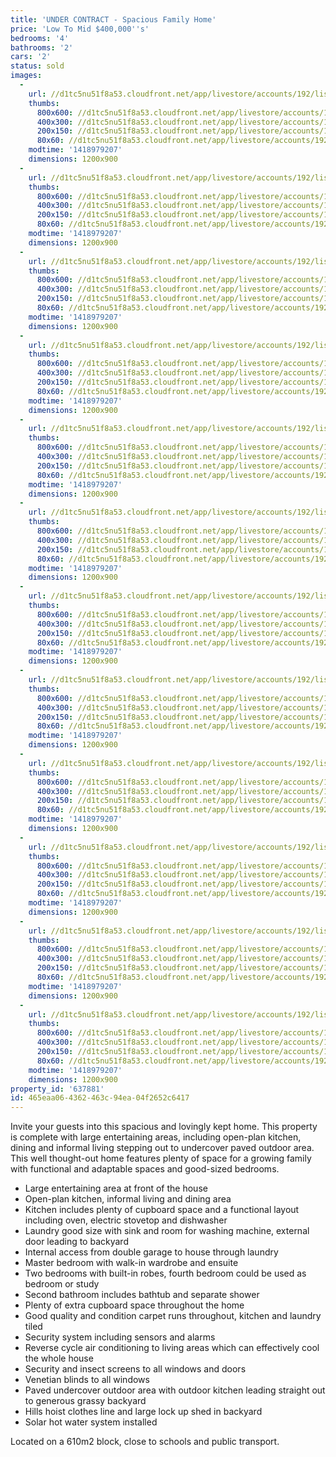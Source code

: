 ```yaml
---
title: 'UNDER CONTRACT - Spacious Family Home'
price: 'Low To Mid $400,000''s'
bedrooms: '4'
bathrooms: '2'
cars: '2'
status: sold
images:
  -
    url: //d1tc5nu51f8a53.cloudfront.net/app/livestore/accounts/192/listings/311954/images/Front_8608418843_20141219064929.jpg
    thumbs:
      800x600: //d1tc5nu51f8a53.cloudfront.net/app/livestore/accounts/192/listings/311954/images/Front_8608418843_20141219064929_800x600.jpg
      400x300: //d1tc5nu51f8a53.cloudfront.net/app/livestore/accounts/192/listings/311954/images/Front_8608418843_20141219064929_400x300.jpg
      200x150: //d1tc5nu51f8a53.cloudfront.net/app/livestore/accounts/192/listings/311954/images/Front_8608418843_20141219064929_200x150.jpg
      80x60: //d1tc5nu51f8a53.cloudfront.net/app/livestore/accounts/192/listings/311954/images/Front_8608418843_20141219064929_80x60.jpg
    modtime: '1418979207'
    dimensions: 1200x900
  -
    url: //d1tc5nu51f8a53.cloudfront.net/app/livestore/accounts/192/listings/311954/images/Living2_5006552_20141219065019.jpg
    thumbs:
      800x600: //d1tc5nu51f8a53.cloudfront.net/app/livestore/accounts/192/listings/311954/images/Living2_5006552_20141219065019_800x600.jpg
      400x300: //d1tc5nu51f8a53.cloudfront.net/app/livestore/accounts/192/listings/311954/images/Living2_5006552_20141219065019_400x300.jpg
      200x150: //d1tc5nu51f8a53.cloudfront.net/app/livestore/accounts/192/listings/311954/images/Living2_5006552_20141219065019_200x150.jpg
      80x60: //d1tc5nu51f8a53.cloudfront.net/app/livestore/accounts/192/listings/311954/images/Living2_5006552_20141219065019_80x60.jpg
    modtime: '1418979207'
    dimensions: 1200x900
  -
    url: //d1tc5nu51f8a53.cloudfront.net/app/livestore/accounts/192/listings/311954/images/Kitchen2_4188465238_20141219064955.jpg
    thumbs:
      800x600: //d1tc5nu51f8a53.cloudfront.net/app/livestore/accounts/192/listings/311954/images/Kitchen2_4188465238_20141219064955_800x600.jpg
      400x300: //d1tc5nu51f8a53.cloudfront.net/app/livestore/accounts/192/listings/311954/images/Kitchen2_4188465238_20141219064955_400x300.jpg
      200x150: //d1tc5nu51f8a53.cloudfront.net/app/livestore/accounts/192/listings/311954/images/Kitchen2_4188465238_20141219064955_200x150.jpg
      80x60: //d1tc5nu51f8a53.cloudfront.net/app/livestore/accounts/192/listings/311954/images/Kitchen2_4188465238_20141219064955_80x60.jpg
    modtime: '1418979207'
    dimensions: 1200x900
  -
    url: //d1tc5nu51f8a53.cloudfront.net/app/livestore/accounts/192/listings/311954/images/Kitchen_4746361487_20141219064933.jpg
    thumbs:
      800x600: //d1tc5nu51f8a53.cloudfront.net/app/livestore/accounts/192/listings/311954/images/Kitchen_4746361487_20141219064933_800x600.jpg
      400x300: //d1tc5nu51f8a53.cloudfront.net/app/livestore/accounts/192/listings/311954/images/Kitchen_4746361487_20141219064933_400x300.jpg
      200x150: //d1tc5nu51f8a53.cloudfront.net/app/livestore/accounts/192/listings/311954/images/Kitchen_4746361487_20141219064933_200x150.jpg
      80x60: //d1tc5nu51f8a53.cloudfront.net/app/livestore/accounts/192/listings/311954/images/Kitchen_4746361487_20141219064933_80x60.jpg
    modtime: '1418979207'
    dimensions: 1200x900
  -
    url: //d1tc5nu51f8a53.cloudfront.net/app/livestore/accounts/192/listings/311954/images/Living_7654068535_20141219065003.jpg
    thumbs:
      800x600: //d1tc5nu51f8a53.cloudfront.net/app/livestore/accounts/192/listings/311954/images/Living_7654068535_20141219065003_800x600.jpg
      400x300: //d1tc5nu51f8a53.cloudfront.net/app/livestore/accounts/192/listings/311954/images/Living_7654068535_20141219065003_400x300.jpg
      200x150: //d1tc5nu51f8a53.cloudfront.net/app/livestore/accounts/192/listings/311954/images/Living_7654068535_20141219065003_200x150.jpg
      80x60: //d1tc5nu51f8a53.cloudfront.net/app/livestore/accounts/192/listings/311954/images/Living_7654068535_20141219065003_80x60.jpg
    modtime: '1418979207'
    dimensions: 1200x900
  -
    url: //d1tc5nu51f8a53.cloudfront.net/app/livestore/accounts/192/listings/311954/images/Patio_6193648097_20141219065059.jpg
    thumbs:
      800x600: //d1tc5nu51f8a53.cloudfront.net/app/livestore/accounts/192/listings/311954/images/Patio_6193648097_20141219065059_800x600.jpg
      400x300: //d1tc5nu51f8a53.cloudfront.net/app/livestore/accounts/192/listings/311954/images/Patio_6193648097_20141219065059_400x300.jpg
      200x150: //d1tc5nu51f8a53.cloudfront.net/app/livestore/accounts/192/listings/311954/images/Patio_6193648097_20141219065059_200x150.jpg
      80x60: //d1tc5nu51f8a53.cloudfront.net/app/livestore/accounts/192/listings/311954/images/Patio_6193648097_20141219065059_80x60.jpg
    modtime: '1418979207'
    dimensions: 1200x900
  -
    url: //d1tc5nu51f8a53.cloudfront.net/app/livestore/accounts/192/listings/311954/images/Untitled_HDR15_8184944066_20141219065150.jpg
    thumbs:
      800x600: //d1tc5nu51f8a53.cloudfront.net/app/livestore/accounts/192/listings/311954/images/Untitled_HDR15_8184944066_20141219065150_800x600.jpg
      400x300: //d1tc5nu51f8a53.cloudfront.net/app/livestore/accounts/192/listings/311954/images/Untitled_HDR15_8184944066_20141219065150_400x300.jpg
      200x150: //d1tc5nu51f8a53.cloudfront.net/app/livestore/accounts/192/listings/311954/images/Untitled_HDR15_8184944066_20141219065150_200x150.jpg
      80x60: //d1tc5nu51f8a53.cloudfront.net/app/livestore/accounts/192/listings/311954/images/Untitled_HDR15_8184944066_20141219065150_80x60.jpg
    modtime: '1418979207'
    dimensions: 1200x900
  -
    url: //d1tc5nu51f8a53.cloudfront.net/app/livestore/accounts/192/listings/311954/images/Master_6217874545_20141219065035.jpg
    thumbs:
      800x600: //d1tc5nu51f8a53.cloudfront.net/app/livestore/accounts/192/listings/311954/images/Master_6217874545_20141219065035_800x600.jpg
      400x300: //d1tc5nu51f8a53.cloudfront.net/app/livestore/accounts/192/listings/311954/images/Master_6217874545_20141219065035_400x300.jpg
      200x150: //d1tc5nu51f8a53.cloudfront.net/app/livestore/accounts/192/listings/311954/images/Master_6217874545_20141219065035_200x150.jpg
      80x60: //d1tc5nu51f8a53.cloudfront.net/app/livestore/accounts/192/listings/311954/images/Master_6217874545_20141219065035_80x60.jpg
    modtime: '1418979207'
    dimensions: 1200x900
  -
    url: //d1tc5nu51f8a53.cloudfront.net/app/livestore/accounts/192/listings/311954/images/Bed3_6317303837_20141219064903.jpg
    thumbs:
      800x600: //d1tc5nu51f8a53.cloudfront.net/app/livestore/accounts/192/listings/311954/images/Bed3_6317303837_20141219064903_800x600.jpg
      400x300: //d1tc5nu51f8a53.cloudfront.net/app/livestore/accounts/192/listings/311954/images/Bed3_6317303837_20141219064903_400x300.jpg
      200x150: //d1tc5nu51f8a53.cloudfront.net/app/livestore/accounts/192/listings/311954/images/Bed3_6317303837_20141219064903_200x150.jpg
      80x60: //d1tc5nu51f8a53.cloudfront.net/app/livestore/accounts/192/listings/311954/images/Bed3_6317303837_20141219064903_80x60.jpg
    modtime: '1418979207'
    dimensions: 1200x900
  -
    url: //d1tc5nu51f8a53.cloudfront.net/app/livestore/accounts/192/listings/311954/images/Bathroom_1865771045_20141219064841.jpg
    thumbs:
      800x600: //d1tc5nu51f8a53.cloudfront.net/app/livestore/accounts/192/listings/311954/images/Bathroom_1865771045_20141219064841_800x600.jpg
      400x300: //d1tc5nu51f8a53.cloudfront.net/app/livestore/accounts/192/listings/311954/images/Bathroom_1865771045_20141219064841_400x300.jpg
      200x150: //d1tc5nu51f8a53.cloudfront.net/app/livestore/accounts/192/listings/311954/images/Bathroom_1865771045_20141219064841_200x150.jpg
      80x60: //d1tc5nu51f8a53.cloudfront.net/app/livestore/accounts/192/listings/311954/images/Bathroom_1865771045_20141219064841_80x60.jpg
    modtime: '1418979207'
    dimensions: 1200x900
  -
    url: //d1tc5nu51f8a53.cloudfront.net/app/livestore/accounts/192/listings/311954/images/Ensuite_2745905602_20141219064903.jpg
    thumbs:
      800x600: //d1tc5nu51f8a53.cloudfront.net/app/livestore/accounts/192/listings/311954/images/Ensuite_2745905602_20141219064903_800x600.jpg
      400x300: //d1tc5nu51f8a53.cloudfront.net/app/livestore/accounts/192/listings/311954/images/Ensuite_2745905602_20141219064903_400x300.jpg
      200x150: //d1tc5nu51f8a53.cloudfront.net/app/livestore/accounts/192/listings/311954/images/Ensuite_2745905602_20141219064903_200x150.jpg
      80x60: //d1tc5nu51f8a53.cloudfront.net/app/livestore/accounts/192/listings/311954/images/Ensuite_2745905602_20141219064903_80x60.jpg
    modtime: '1418979207'
    dimensions: 1200x900
  -
    url: //d1tc5nu51f8a53.cloudfront.net/app/livestore/accounts/192/listings/311954/images/Backyard_4207805213_20141219064842.jpg
    thumbs:
      800x600: //d1tc5nu51f8a53.cloudfront.net/app/livestore/accounts/192/listings/311954/images/Backyard_4207805213_20141219064842_800x600.jpg
      400x300: //d1tc5nu51f8a53.cloudfront.net/app/livestore/accounts/192/listings/311954/images/Backyard_4207805213_20141219064842_400x300.jpg
      200x150: //d1tc5nu51f8a53.cloudfront.net/app/livestore/accounts/192/listings/311954/images/Backyard_4207805213_20141219064842_200x150.jpg
      80x60: //d1tc5nu51f8a53.cloudfront.net/app/livestore/accounts/192/listings/311954/images/Backyard_4207805213_20141219064842_80x60.jpg
    modtime: '1418979207'
    dimensions: 1200x900
property_id: '637881'
id: 465eaa06-4362-463c-94ea-04f2652c6417
---
```

Invite your guests into this spacious and lovingly kept home. This property is complete with large entertaining areas, including open-plan kitchen, dining and informal living stepping out to undercover paved outdoor area. This well thought-out home features plenty of space for a growing family with functional and adaptable spaces and good-sized bedrooms.
 
*  Large entertaining area at front of the house
*  Open-plan kitchen, informal living and dining area
*  Kitchen includes plenty of cupboard space and a functional layout including oven, electric stovetop and dishwasher
*  Laundry good size with sink and room for washing machine, external door leading to backyard
*  Internal access from double garage to house through laundry
*  Master bedroom with walk-in wardrobe and ensuite
*  Two bedrooms with built-in robes, fourth bedroom could be used as bedroom or study
*  Second bathroom includes bathtub and separate shower
*  Plenty of extra cupboard space throughout the home
*  Good quality and condition carpet runs throughout, kitchen and laundry tiled
*  Security system including sensors and alarms
*  Reverse cycle air conditioning to living areas which can effectively cool the whole house
*  Security and insect screens to all windows and doors
*  Venetian blinds to all windows
*  Paved undercover outdoor area with outdoor kitchen leading straight out to generous grassy backyard
*  Hills hoist clothes line and large lock up shed in backyard
*  Solar hot water system installed

Located on a 610m2 block, close to schools and public transport.